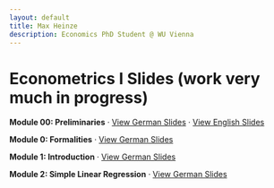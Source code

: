 ```yaml
---
layout: default
title: Max Heinze
description: Economics PhD Student @ WU Vienna
---
```


# Econometrics I Slides (work very much in progress)

**Module 00: Preliminaries** · [View German Slides](assets/00_grundlagen.html) · [View English Slides](assets/00_preliminaries.html)

**Module 0: Formalities** · [View German Slides](assets/0_organisatorisches.html)

**Module 1: Introduction** · [View German Slides](assets/1_einfuehrung.html)

**Module 2: Simple Linear Regression** · [View German Slides](assets/2_einfache_lineare_regression.html)
